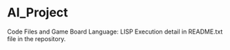 # AI_Project
Code Files and Game Board
Language: LISP
Execution detail in README.txt file in the repository.
